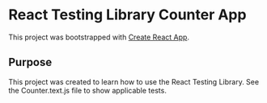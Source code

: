 # React Testing Library Counter App

This project was bootstrapped with [Create React App](https://github.com/facebook/create-react-app).

## Purpose

This project was created to learn how to use the React Testing Library. See the Counter.text.js file to show applicable tests.
